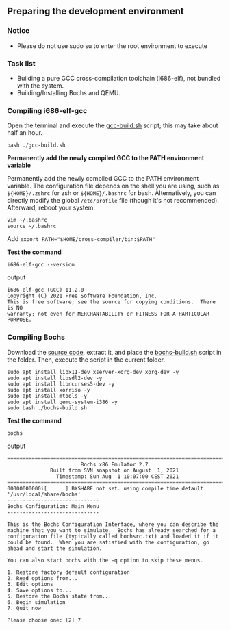 ## Preparing the development environment

### Notice
- Please do not use sudo su to enter the root environment to execute

### Task list
- Building a pure GCC cross-compilation toolchain (i686-elf), not bundled with the system.
- Building/Installing Bochs and QEMU.

### Compiling i686-elf-gcc
Open the terminal and execute the [gcc-build.sh](../scripts/gcc-build.sh) script; this may take about half an hour.
```sh=
bash ./gcc-build.sh
```
**Permanently add the newly compiled GCC to the PATH environment variable**

Permanently add the newly compiled GCC to the PATH environment variable. The configuration file depends on the shell you are using, such as `${HOME}/.zshrc` for zsh or `${HOME}/.bashrc` for bash. Alternatively, you can directly modify the global `/etc/profile` file (though it's not recommended). Afterward, reboot your system.
```sh=
vim ~/.bashrc
source ~/.bashrc
```
Add `export PATH="$HOME/cross-compiler/bin:$PATH"`

**Test the command**
```sh=
i686-elf-gcc --version
```
output
```sh=
i686-elf-gcc (GCC) 11.2.0
Copyright (C) 2021 Free Software Foundation, Inc.
This is free software; see the source for copying conditions.  There is NO
warranty; not even for MERCHANTABILITY or FITNESS FOR A PARTICULAR PURPOSE.
```
### Compiling Bochs
Download the [source code](https://sourceforge.net/projects/bochs/files/bochs/), extract it, and place the [bochs-build.sh](../scripts/bochs-build.sh) script in the folder. Then, execute the script in the current folder.
```sh=
sudo apt install libx11-dev xserver-xorg-dev xorg-dev -y
sudo apt install libsdl2-dev -y
sudo apt install libncurses5-dev -y
sudo apt install xorriso -y
sudo apt install mtools -y
sudo apt install qemu-system-i386 -y
sudo bash ./bochs-build.sh
```
**Test the command**
```sh=
bochs
```
output
```sh=
========================================================================
                        Bochs x86 Emulator 2.7
              Built from SVN snapshot on August  1, 2021
                Timestamp: Sun Aug  1 10:07:00 CEST 2021
========================================================================
00000000000i[      ] BXSHARE not set. using compile time default '/usr/local/share/bochs'
------------------------------
Bochs Configuration: Main Menu
------------------------------

This is the Bochs Configuration Interface, where you can describe the
machine that you want to simulate.  Bochs has already searched for a
configuration file (typically called bochsrc.txt) and loaded it if it
could be found.  When you are satisfied with the configuration, go
ahead and start the simulation.

You can also start bochs with the -q option to skip these menus.

1. Restore factory default configuration
2. Read options from...
3. Edit options
4. Save options to...
5. Restore the Bochs state from...
6. Begin simulation
7. Quit now

Please choose one: [2] 7

```

